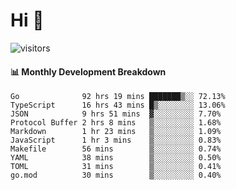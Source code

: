 # Hi 👋
 
![visitors](https://visitor-badge.glitch.me/badge?page_id=sorcererxw.sorcererx)

#### 📊 Monthly Development Breakdown

<!--START_SECTION:waka-->
```text
Go              92 hrs 19 mins ███████▒░░ 72.13%
TypeScript      16 hrs 43 mins █▒░░░░░░░░ 13.06%
JSON            9 hrs 51 mins  ▓░░░░░░░░░ 7.70%
Protocol Buffer 2 hrs 8 mins   ▒░░░░░░░░░ 1.68%
Markdown        1 hr 23 mins   ▒░░░░░░░░░ 1.09%
JavaScript      1 hr 3 mins    ▒░░░░░░░░░ 0.83%
Makefile        56 mins        ▒░░░░░░░░░ 0.74%
YAML            38 mins        ▒░░░░░░░░░ 0.50%
TOML            31 mins        ▒░░░░░░░░░ 0.41%
go.mod          30 mins        ▒░░░░░░░░░ 0.40%
```
<!--END_SECTION:waka-->
